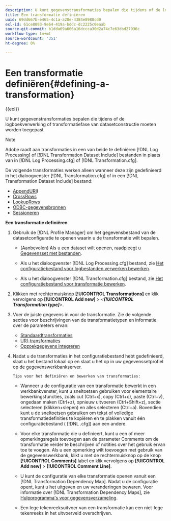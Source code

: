 ```yaml
---
description: U kunt gegevenstransformaties bepalen die tijdens of de logboekverwerking of transformatiefase van datasetconstructie moeten worden toegepast.
title: Een transformatie definiëren
uuid: 69dd667b-e465-4c1a-a20e-4384e8988cd0
exl-id: 61ce8093-9e64-419a-bddc-dc2225c0eaab
source-git-commit: b1dda69a606a16dccca30d2a74c7e63dbd27936c
workflow-type: tm+mt
source-wordcount: '351'
ht-degree: 0%

---
```


# Een transformatie definiëren{#defining-a-transformation}

{{eol}}

U kunt gegevenstransformaties bepalen die tijdens of de logboekverwerking of transformatiefase van datasetconstructie moeten worden toegepast.

>[!NOTE]
>
>Adobe raadt aan transformaties in een van beide te definiëren [!DNL Log Processing] of [!DNL Transformation Dataset Include] bestanden in plaats van in [!DNL Log Processing.cfg] of [!DNL Transformation.cfg].

De volgende transformaties werken alleen wanneer deze zijn gedefinieerd in het dialoogvenster [!DNL Transformation.cfg] of in een [!DNL Transformation Dataset Include] bestand:

* [AppendURI](../../../home/c-dataset-const-proc/c-data-trans/c-transf-types/c-uri-transf/c-appenduri.md#concept-a0df05dd958645bf8219fc7b0b675ee4)I
* [CrossRows](../../../home/c-dataset-const-proc/c-data-trans/c-transf-types/c-standard-transf/c-crossrows.md#concept-fcace08804f54db397ed631cc13ff4f2)
* [LookupRows](../../../home/c-dataset-const-proc/c-data-trans/c-transf-types/c-standard-transf/c-lookuprows.md#concept-4bd9a1f13ee243e592a6a0008053134f)
* [ODBC-gegevensbronnen](../../../home/c-dataset-const-proc/c-log-proc-config-file/c-odbc-data-sources.md#concept-5f2cf635081d44beab826ef5ec8cf4e3)
* [Sessioneren](../../../home/c-dataset-const-proc/c-data-trans/c-transf-types/c-standard-transf/c-sessionize.md#concept-b1af95c8cba34b248f86de883d914bc0)

**Een transformatie definiëren**

1. Gebruik de [!DNL Profile Manager] om het gegevensbestand van de datasetconfiguratie te openen waarin u de transformatie wilt bepalen.

   * (Aanbevolen) Als u een dataset wilt openen, raadpleegt u [Gegevensset met bestanden](../../../home/c-dataset-const-proc/c-dataset-inc-files/c-abt-dataset-inc-files.md).
   * Als u het dialoogvenster [!DNL Log Processing.cfg] bestand, zie [Het configuratiebestand voor logbestanden verwerken bewerken](../../../home/c-dataset-const-proc/c-log-proc-config-file/t-edit-log-proc-config-file.md#task-6a2fa1b735cb4eefad730f0a3a7858e5).

   * Als u het dialoogvenster [!DNL Transformation.cfg] bestand, zie [Het configuratiebestand voor transformatie bewerken](../../../home/c-dataset-const-proc/c-trans-config-file/t-edit-trans-config-file.md#task-cfef4142c1bf4437a669d1fdc75cabbc).

1. Klikken met rechtermuisknop **[!UICONTROL Transformations]** en klik vervolgens op **[!UICONTROL Add new]** > *&lt;**[!UICONTROL Transformation type]**>*.
1. Voer de juiste gegevens in voor de transformatie. Zie de volgende secties voor beschrijvingen van de transformatietypen en informatie over de parameters ervan:

   * [Standaardtransformaties](../../../home/c-dataset-const-proc/c-data-trans/c-transf-types/c-standard-transf/c-standard-transf.md#concept-25f4bdbf8fe74c4aaeb2fcd226243886)
   * [URI-transformaties](../../../home/c-dataset-const-proc/c-data-trans/c-transf-types/c-uri-transf/c-uri-transf.md#concept-2dfa0ffcd83d4fb69c1f42ad50dea125)
   * [Opzoekgegevens integreren](../../../home/c-dataset-const-proc/c-data-trans/c-int-lookup-data/c-int-lookup-data.md#concept-08ff70769a464f50ab14299a344f05c7)

1. Nadat u de transformaties in het configuratiebestand hebt gedefinieerd, slaat u het bestand lokaal op en slaat u het op in uw gegevenssetprofiel op de gegevenswerkbankserver.

       Tips voor het definiëren en bewerken van transformaties:
   
   * Wanneer u de configuratie van een transformatie bewerkt in een werkbankvenster, kunt u sneltoetsen gebruiken voor elementaire bewerkingsfuncties, zoals cut (Ctrl+x), copy (Ctrl+c), paste (Ctrl+v), ongedaan maken (Ctrl+z), opnieuw uitvoeren (Ctrl+Shift+z), sectie selecteren (klikken+slepen) en alles selecteren (Ctrl+a). Bovendien kunt u de sneltoetsen gebruiken om tekst of volledige transformatiedefinities te kopiëren en te plakken vanuit één configuratiebestand ( [!DNL .cfg]) aan een andere.
   * Voor elke transformatie die u definieert, kunt u een of meer opmerkingsregels toevoegen aan de parameter Comments om de transformatie verder te beschrijven of notities over het gebruik ervan toe te voegen. Als u een opmerking wilt toevoegen met gebruik van de gegevenswerkbank, klikt u met de rechtermuisknop op de knop **[!UICONTROL Comments]** label en klik vervolgens op **[!UICONTROL Add new]** > **[!UICONTROL Comment Line]**.

   * U kunt de configuratie van elke transformatie openen vanuit een [!DNL Transformation Dependency Map]. Nadat u de configuratie opent, kunt u het uitgeven en uw veranderingen bewaren. Voor informatie over [!DNL Transformation Dependency Maps], zie [Hulpprogramma&#39;s voor gegevensverzameling](../../../home/c-dataset-const-proc/c-dataset-config-tools/c-dataset-config-tools.md#concept-6e058b7691834cf79dcfd1573f78d4f5).

   * Een lege tekenreeksuitvoer van een transformatie kan een niet-lege tekenreeks in het uitvoerveld overschrijven.
